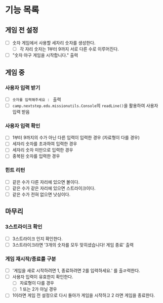 # 기능 목록

## 게임 전 설정

- [ ] 숫자 게임에서 사용할 세자리 숫자를 생성한다.
    - [ ] 각 자리 숫자는 1부터 9까지 서로 다른 수로 이루어진다.
- [ ] "숫자 야구 게임을 시작합니다." 출력

## 게임 중

### 사용자 입력 받기

- [ ] `숫자를 입력해주세요 : ` 출력
- [ ] ```camp.nextstep.edu.missionutils.Console```의 ```readLine()```을 활용하여 사용자 입력 받음

### 사용자 입력 확인

- [ ] 1부터 9까지의 수가 아닌 다른 입력이 입력한 경우 (자료형이 다를 경우)
- [ ] 세자리 숫자를 초과하여 입력한 경우
- [ ] 세자리 숫자 미만으로 입력한 경우
- [ ] 중복된 숫자를 입력한 경우

### 힌트 리턴

- [ ] 같은 수가 다른 자리에 있으면 볼이다.
- [ ] 같은 수가 같은 자리에 있으면 스트라이크이다.
- [ ] 같은 수가 전혀 없으면 낫싱이다.

## 마무리

### 3스트라이크 확인

- [ ] 3스트라이크 인지 확인한다.
- [ ] 3스트라이크라면 '3개의 숫자를 모두 맞히셨습니다! 게임 종료' 출력

### 게임 재시작/종료를 구분

- [ ] '게임을 새로 시작하려면 1, 종료하려면 2를 입력하세요.' 를 출ㄹ력한다.
- [ ] 사용자 입력이 유효한지 확인한다.
    - [ ] 자료형이 다를 경우
    - [ ] 1 또는 2가 아닐 경우
- [ ] 1이라면 게임 전 설정으로 다시 돌아가 게임을 시작하고 2 라면 게임을 종료한다.